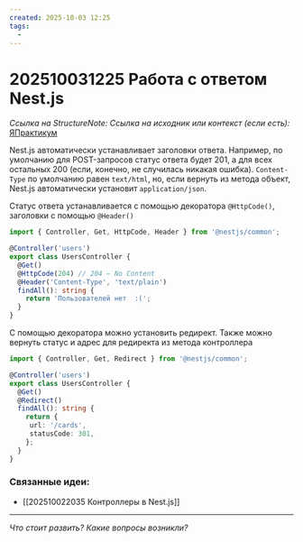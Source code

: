 ```yaml
---
created: 2025-10-03 12:25
tags:
  -
---
```

# 202510031225 Работа с ответом Nest.js

*Ссылка на StructureNote:*
*Ссылка на исходник или контекст (если есть):* [ЯПрактикум](https://practicum.yandex.ru/learn/backend-nodejs/courses/a4214ab0-2146-4152-b90e-651bf4c7ca5e/sprints/564244/topics/1df920a3-5c6a-4fcd-884c-0f66136c2b56/lessons/c38ca5aa-94de-4791-ab42-75f56d3ae370/)

Nest.js автоматически устанавливает заголовки ответа. Например, по умолчанию для POST-запросов статус ответа будет 201, а для всех остальных 200 (если, конечно, не случилась никакая ошибка). `Content-Type` по умолчанию равен `text/html`, но, если вернуть из метода объект, Nest.js автоматически установит `application/json`.

Статус ответа устанавливается с помощью декоратора `@HttpCode()`, заголовки с помощью `@Header()`

```ts
import { Controller, Get, HttpCode, Header } from '@nestjs/common';

@Controller('users')
export class UsersController {
  @Get()
  @HttpCode(204) // 204 — No Content
  @Header('Content-Type', 'text/plain')
  findAll(): string {
    return 'Пользователей нет  :(';
  }
}
```

C помощью декоратора можно установить редирект. Также можно вернуть статус и адрес для редиректа из метода контроллера

```ts
import { Controller, Get, Redirect } from '@nestjs/common';

@Controller('users')
export class UsersController {
  @Get()
  @Redirect()
  findAll(): string {
    return {
     url: '/cards',
     statusCode: 301, 
    };
  }
}
```

### Связанные идеи:

* [[202510022035 Контроллеры в Nest.js]]
---

*Что стоит развить? Какие вопросы возникли?*
